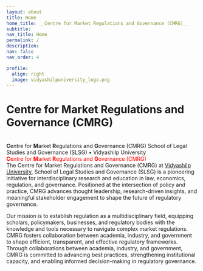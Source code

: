 ```yaml
---
layout: about
title: Home
home_title: __Centre for Market Regulations and Governance (CMRG)__
subtitle:
nav_title: Home
permalink: /
description:
nav: false
nav_order: 4

profile:
  align: right
  image: vidyashilpuniversity_logo.png
---
```

# **Centre for Market Regulations and Governance** (CMRG)
\
<b>C</b>entre for <b>M</b>arket <b>R</b>egulations and <b>G</b>overnance (CMRG)
School of Legal Studies and Governance (SLSG) • Vidyashilp University
\
<font color="red"><b>C</b>entre for <b>M</b>arket <b>R</b>egulations and <b>G</b>overnance (CMRG)</font>
\
The Centre for Market Regulations and Governance (CMRG) at [Vidyashilp University](https://vidyashilp.edu.in/), School of Legal Studies and Governance (SLSG) is a pioneering initiative for interdisciplinary research and education in law, economics, regulation, and governance. Positioned at the intersection of policy and practice, CMRG advances thought leadership, research-driven insights, and meaningful stakeholder engagement to shape the future of regulatory governance.

Our mission is to establish regulation as a multidisciplinary field, equipping scholars, policymakers, businesses, and regulatory bodies with the knowledge and tools necessary to navigate complex market regulations. CMRG fosters collaboration between academia, industry, and government to shape efficient, transparent, and effective regulatory frameworks. Through collaborations between academia, industry, and government, CMRG is committed to advancing best practices, strengthening institutional capacity, and enabling informed decision-making in regulatory governance.
